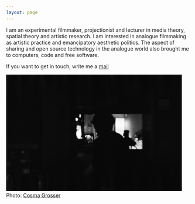 ```yaml
---
layout: page
---
```


I am an experimental filmmaker, projectionist and lecturer in media theory, spatial theory and artistic research. I am interested in analogue filmmaking as artistic practice and emancipatory aesthetic politics. The aspect of sharing and open source technology in the analogue world also brought me to computers, code and free software.

If you want to get in touch, write me a <a href="mailto:lostlostlost@posteo.net">mail</a>

<img src="/assets/img/CosmaGrosser_Projektionist.JPG" alt="Cosma Grosser" title="Projektionist" style="width:50vw" /><br>
Photo: <a href="www.cosmagrosser.com" rel="noopener noreferrer" target="_blank">Cosma Grosser</a>

<!-- # Blog

{% for post in site.posts %}

<a href="{{ post.url }}">{{post.title}}</a><br>

{% endfor %} -->